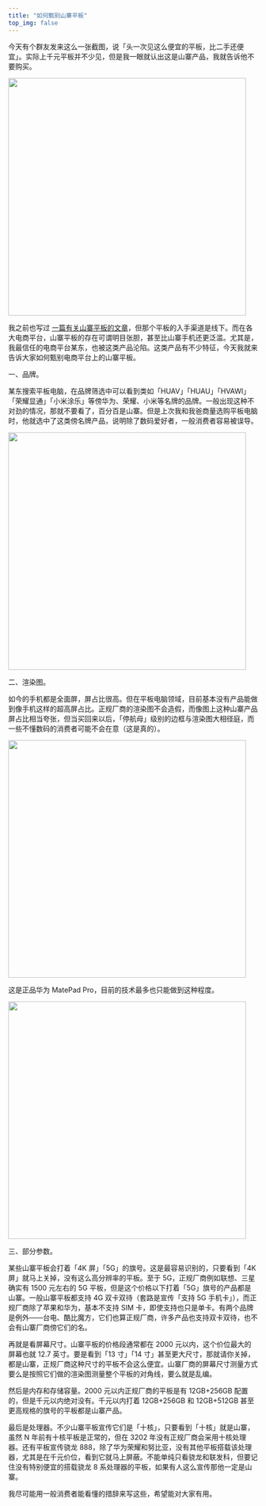 ```yaml
---
title: "如何甄别山寨平板"
top_img: false
---
```


今天有个群友发来这么一张截图，说「头一次见这么便宜的平板，比二手还便宜」。实际上千元平板并不少见，但是我一眼就认出这是山寨产品，我就告诉他不要购买。

<img width="480" src="/img/in-post/fake-pad-1.webp" />

我之前也写过 [一篇有关山寨平板的文章](https://kevinh.wang/fake-phone/)，但那个平板的入手渠道是线下。而在各大电商平台，山寨平板的存在可谓明目张胆，甚至比山寨手机还更泛滥。尤其是，我最信任的电商平台某东，也被这类产品沦陷。这类产品有不少特征，今天我就来告诉大家如何甄别电商平台上的山寨平板。

一、品牌。

某东搜索平板电脑，在品牌筛选中可以看到类如「HUAV」「HUAU」「HVAWI」「荣耀显通」「小米涂乐」等傍华为、荣耀、小米等名牌的品牌。一般出现这种不对劲的情况，那就不要看了，百分百是山寨。但是上次我和我爸商量选购平板电脑时，他就选中了这类傍名牌产品，说明除了数码爱好者，一般消费者容易被误导。

<img width="480" src="/img/in-post/fake-pad-2.webp" />

二、渲染图。

如今的手机都是全面屏，屏占比很高。但在平板电脑领域，目前基本没有产品能做到像手机这样的超高屏占比。正规厂商的渲染图不会造假，而像图上这种山寨产品屏占比相当夸张，但当买回来以后，「停航母」级别的边框与渲染图大相径庭，而一些不懂数码的消费者可能不会在意（这是真的）。

<img width="480" src="/img/in-post/fake-pad-3.webp" />

这是正品华为 MatePad Pro，目前的技术最多也只能做到这种程度。

<img width="480" src="/img/in-post/matepad.webp" />

三、部分参数。

某些山寨平板会打着「4K 屏」「5G」的旗号。这是最容易识别的，只要看到「4K 屏」就马上关掉，没有这么高分辨率的平板。至于 5G，正规厂商例如联想、三星确实有 1500 元左右的 5G 平板，但是这个价格以下打着「5G」旗号的产品都是山寨。一般山寨平板都支持 4G 双卡双待（套路是宣传「支持 5G 手机卡」），而正规厂商除了苹果和华为，基本不支持 SIM 卡，即使支持也只是单卡。有两个品牌是例外——台电、酷比魔方，它们也算正规厂商，许多产品也支持双卡双待，也不会有山寨厂商傍它们的名。

再就是看屏幕尺寸。山寨平板的价格段通常都在 2000 元以内，这个价位最大的屏幕也就 12.7 英寸。要是看到「13 寸」「14 寸」甚至更大尺寸，那就请你关掉，都是山寨，正规厂商这种尺寸的平板不会这么便宜。山寨厂商的屏幕尺寸测量方式要么是按照它们做的渲染图测量整个平板的对角线，要么就是乱编。

然后是内存和存储容量。2000 元以内正规厂商的平板是有 12GB+256GB 配置的，但是千元以内绝对没有。千元以内打着 12GB+256GB 和 12GB+512GB 甚至更高规格的旗号的平板都是山寨产品。

最后是处理器。不少山寨平板宣传它们是「十核」，只要看到「十核」就是山寨，虽然 N 年前有十核平板是正常的，但在 3202 年没有正规厂商会采用十核处理器。还有平板宣传骁龙 888，除了华为荣耀和努比亚，没有其他平板搭载该处理器，尤其是在千元价位，看到它就马上屏蔽。不能单纯只看骁龙和联发科，但要记住没有特别便宜的搭载骁龙 8 系处理器的平板，如果有人这么宣传那他一定是山寨。

我尽可能用一般消费者能看懂的措辞来写这些，希望能对大家有用。
